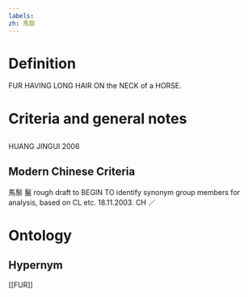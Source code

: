 ```yaml
---
labels: 
zh: 馬鬃
---
```


# Definition
FUR HAVING LONG HAIR ON the NECK of a HORSE.
# Criteria and general notes
## 
HUANG JINGUI 2006
## Modern Chinese Criteria
馬鬃
鬣
rough draft to BEGIN TO identify synonym group members for analysis, based on CL etc. 18.11.2003. CH ／
# Ontology

## Hypernym
[[FUR]]